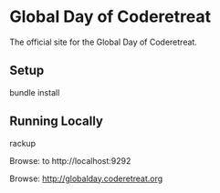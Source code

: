 # Global Day of Coderetreat

The official site for the Global Day of Coderetreat.

## Setup

  bundle install

## Running Locally

  rackup

Browse: to http://localhost:9292

Browse: http://globalday.coderetreat.org
